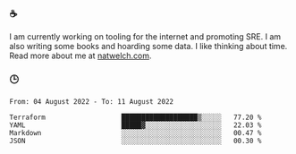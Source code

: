### ☕

I am currently working on tooling for the internet and promoting SRE. I am also writing some books and hoarding some data. I like thinking about time. Read more about me at [natwelch.com](https://natwelch.com).

### 🕒

<!--START_SECTION:waka-->

```text
From: 04 August 2022 - To: 11 August 2022

Terraform                   ███████████████████▒░░░░░   77.20 %
YAML                        █████▓░░░░░░░░░░░░░░░░░░░   22.03 %
Markdown                    ░░░░░░░░░░░░░░░░░░░░░░░░░   00.47 %
JSON                        ░░░░░░░░░░░░░░░░░░░░░░░░░   00.30 %
```

<!--END_SECTION:waka-->
